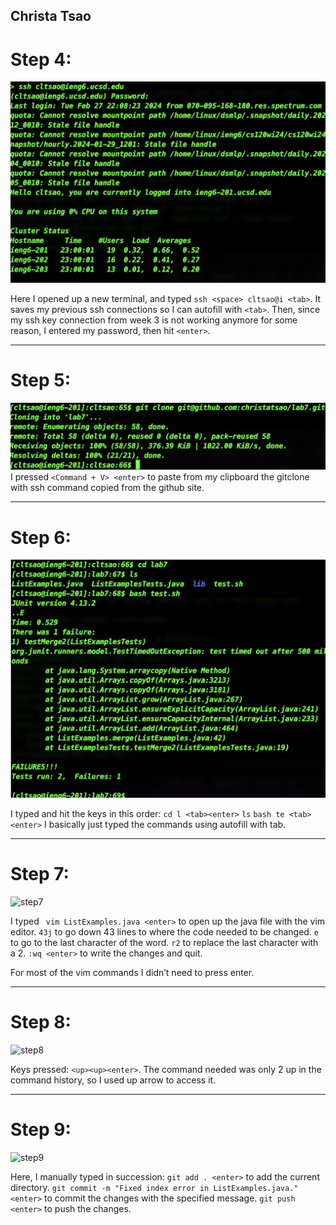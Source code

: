 ## Christa Tsao

# Step 4:
![step4](step4.png)

Here I opened up a new terminal, and typed ```ssh <space> cltsao@i <tab>```. It saves my previous ssh connections so I can autofill with ```<tab>```. Then, since my ssh key connection from week 3 is not working anymore for some reason, I entered my password, then hit ```<enter>```.

-----------------------

# Step 5: 
![step5](step5.png)
I pressed ```<Command + V> <enter>``` to paste from my clipboard the gitclone with ssh command copied from the github site.

-----------------------

# Step 6:
![step6](step6.png)

I typed and hit the keys in this order:
```cd l <tab><enter>```
```ls```
```bash te <tab><enter>```
I basically just typed the commands using autofill with tab.

-----------------------

# Step 7:
![step7](step7.png)

I typed ``` vim ListExamples.java <enter>``` to open up the java file with the vim editor.
```43j``` to go down 43 lines to where the code needed to be changed.
```e``` to go to the last character of the word.
```r2``` to replace the last character with a 2.
```:wq <enter>``` to write the changes and quit.

For most of the vim commands I didn’t need to press enter.

-----------------------

# Step 8:
![step8](step8.png)

Keys pressed: ```<up><up><enter>```. The command needed was only 2 up in the command history, so I used up arrow to access it.

-----------------------

# Step 9:
![step9](step9.png)

Here, I manually typed in succession:
```git add . <enter>``` to add the current directory.
```git commit -m "Fixed index error in ListExamples.java." <enter>``` to commit the changes with the specified message.
```git push <enter>``` to push the changes.




